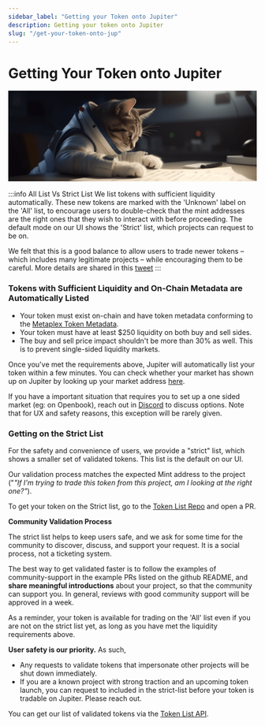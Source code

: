```yaml
---
sidebar_label: "Getting your Token onto Jupiter"
description: Getting your token onto Jupiter
slug: "/get-your-token-onto-jup"
---
```

# Getting Your Token onto Jupiter
![cat_list2](./cat_list2.png)

:::info All List Vs Strict List
We list tokens with sufficient liquidity automatically. These new tokens are marked with the 'Unknown' label on the 'All' list, to encourage users to double-check that the mint addresses are the right ones that they wish to interact with before proceeding. The default mode on our UI shows the 'Strict' list, which projects can request to be on.

We felt that this is a good balance to allow users to trade newer tokens – which includes many legitimate projects – while encouraging them to be careful. More details are shared in this [tweet](https://twitter.com/JupiterExchange/status/1580217415593443329?s=20&t=xmsYmPnUZfuS6tQpvEQ7Pg)
:::

### Tokens with Sufficient Liquidity and On-Chain Metadata are Automatically Listed

- Your token must exist on-chain and have token metadata conforming to the [Metaplex Token Metadata](https://docs.metaplex.com/programs/token-metadata/token-standard).
- Your token must have at least $250 liquidity on both buy and sell sides.
- The buy and sell price impact shouldn't be more than 30% as well. This is to prevent single-sided liquidity markets.

Once you've met the requirements above, Jupiter will automatically list your token within a few minutes. You can check whether your market has shown up on Jupiter by looking up your market address [here](https://cache.jup.ag/markets?v=3).

If you have a important situation that requires you to set up a one sided market (eg: on Openbook), reach out in [Discord](https://discord.gg/jup) to discuss options. Note that for UX and safety reasons, this exception will be rarely given.

### Getting on the Strict List

For the safety and convenience of users, we provide a "strict" list, which shows a smaller set of validated tokens. This list is the default on our UI. 

Our validation process matches the expected Mint address to the project ("*"If I'm trying to trade this token from this project, am I looking at the right one?"*). 

To get your token on the Strict list, go to the [Token List Repo](https://github.com/jup-ag/token-list) and open a PR. 

**Community Validation Process**

The strict list helps to keep users safe, and we ask for some time for the community to discover, discuss, and support your request. It is a social process, not a ticketing system.

The best way to get validated faster is to follow the examples of community-support in the example PRs listed on the github README, and **share meaningful introductions** about your project, so that the community can support you. In general, reviews with good community support will be approved in a week. 

As a reminder, your token is available for trading on the 'All' list even if you are not on the strict list yet, as long as you have met the liquidity requirements above. 

**User safety is our priority.** As such, 
- Any requests to validate tokens that impersonate other projects will be shut down immediately.
- If you are a known project with strong traction and an upcoming token launch, you can request to included in the strict-list before your token is tradable on Jupiter. Please reach out. 

You can get our list of validated tokens via the [Token List API](/docs/token-list/token-list-api).

